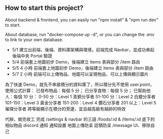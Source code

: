 ## How to start this project?

About backend & frontend, you can easily run "npm install" & "npm run dev" to start.

About database, run "docker-compose up -d", or you can change the .env to link to your own database.

- 5/1 建立出前端、後端、資料庫架構與環境，前端完成 Navbar，並成功串起後端中央 Portal 驗證
- 5/4 前端套上地圖初步 Demo，後端建立 items 表與部分 /item 路由
- 5/5 4 小時 前端套上地圖初步 Demo，後端建立 items 表與部分 /item 路由
- 5/7 2 小時 前端可以上傳物品、地圖可以呈現物品、可以上傳與顯示圖片

為了快速 Demo，就先不串接積分的資料庫了，所以積分先不使用 user.point，使用公式計算：
已發布物品：每個 5 分；
已分享食物：每個 5 分；
已幫助他人：每個 10 分：
0-50 分：Level 1 青銅分享者
51-100 分：Level 2 白銀分享者
101-150：Level 3 黃金分享者
151-200：Level 4 鑽石分享者
201 以上：Level 5 璀璨分享者
將等級顯示在積分的旁邊，並且越高級有越帥的特效

代辦，做完收工
完成 /settings & navbar 的三語
/foods/:id & /items/:id 底下的相似物品
discord 通知
通知設置
地圖上傳防呆
認領防呆
/message UI、移除自己
